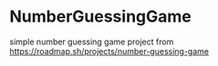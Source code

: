 # NumberGuessingGame
simple number guessing game project from https://roadmap.sh/projects/number-guessing-game
